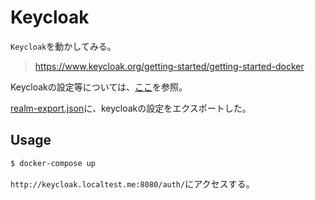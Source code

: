 # Keycloak

`Keycloak`を動かしてみる。
> https://www.keycloak.org/getting-started/getting-started-docker

Keycloakの設定等については、[ここ](./docs/README.md)を参照。

[realm-export.json](./realm-export.json)に、keycloakの設定をエクスポートした。

## Usage

```sh
$ docker-compose up
```

`http://keycloak.localtest.me:8080/auth/`にアクセスする。

